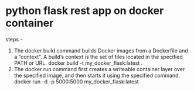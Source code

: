 # python flask rest app on docker container 

steps - 
1. The docker build command builds Docker images from a Dockerfile and a “context”. A build’s context is the set of files located in the specified PATH or URL. 
docker build -t my_docker_flask:latest .
2. The docker run command first creates a writeable container layer over the specified image, and then starts it using the specified command.
docker run -d -p 5000:5000 my_docker_flask:latest
